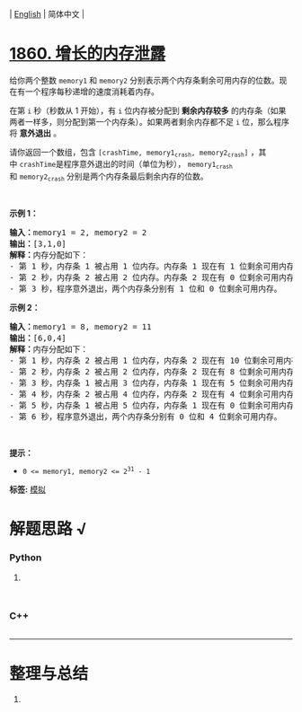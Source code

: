 | [English](README_EN.md) | 简体中文 |

# [1860. 增长的内存泄露](https://leetcode.cn/problems/incremental-memory-leak)
<p>给你两个整数 <code>memory1</code> 和 <code>memory2</code> 分别表示两个内存条剩余可用内存的位数。现在有一个程序每秒递增的速度消耗着内存。</p>

<p>在第 <code>i</code> 秒（秒数从 1 开始），有 <code>i</code> 位内存被分配到 <strong>剩余内存较多</strong> 的内存条（如果两者一样多，则分配到第一个内存条）。如果两者剩余内存都不足 <code>i</code> 位，那么程序将 <b>意外退出</b> 。</p>

<p>请你返回一个数组，包含<em> </em><code>[crashTime, memory1<sub>crash</sub>, memory2<sub>crash</sub>]</code> ，其中 <code>crashTime</code>是程序意外退出的时间（单位为秒），<em> </em><code>memory1<sub>crash</sub></code><em> </em>和<em> </em><code>memory2<sub>crash</sub></code><em> </em>分别是两个内存条最后剩余内存的位数。</p>

<p> </p>

<p><strong>示例 1：</strong></p>

<pre><b>输入：</b>memory1 = 2, memory2 = 2
<b>输出：</b>[3,1,0]
<b>解释：</b>内存分配如下：
- 第 1 秒，内存条 1 被占用 1 位内存。内存条 1 现在有 1 位剩余可用内存。
- 第 2 秒，内存条 2 被占用 2 位内存。内存条 2 现在有 0 位剩余可用内存。
- 第 3 秒，程序意外退出，两个内存条分别有 1 位和 0 位剩余可用内存。
</pre>

<p><strong>示例 2：</strong></p>

<pre><b>输入：</b>memory1 = 8, memory2 = 11
<b>输出：</b>[6,0,4]
<b>解释：</b>内存分配如下：
- 第 1 秒，内存条 2 被占用 1 位内存，内存条 2 现在有 10 位剩余可用内存。
- 第 2 秒，内存条 2 被占用 2 位内存，内存条 2 现在有 8 位剩余可用内存。
- 第 3 秒，内存条 1 被占用 3 位内存，内存条 1 现在有 5 位剩余可用内存。
- 第 4 秒，内存条 2 被占用 4 位内存，内存条 2 现在有 4 位剩余可用内存。
- 第 5 秒，内存条 1 被占用 5 位内存，内存条 1 现在有 0 位剩余可用内存。
- 第 6 秒，程序意外退出，两个内存条分别有 0 位和 4 位剩余可用内存。
</pre>

<p> </p>

<p><strong>提示：</strong></p>

<ul>
	<li><code>0 &lt;= memory1, memory2 &lt;= 2<sup>31</sup> - 1</code></li>
</ul>

**标签:**  [模拟](https://leetcode.cn/tag/simulation) 
# 解题思路 √

### Python

1. 

```python

```


```python

```

### C++

```cpp

```

---



# 整理与总结

1. 